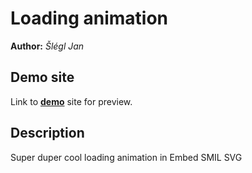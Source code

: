 # Loading animation
**Author:** *Šlégl Jan*
## Demo site
Link to **[demo](https://raw.githubusercontent.com/pslib-cz/2021l4web-svg-animation-SleglJan/e46c70f0134ae3a5d4afba7f2ab399574895fcce/animation.svg)** site for preview.
## Description
Super duper cool loading animation in Embed SMIL SVG